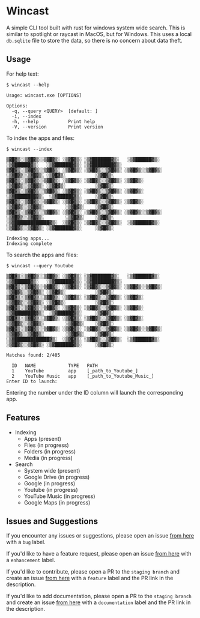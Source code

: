 # Wincast

A simple CLI tool built with rust for windows system wide search.
This is similar to spotlight or raycast in MacOS, but for Windows.
This uses a local `db.sqlite` file to store the data, so there is no concern about data theft.

## Usage

For help text:


```pwsh
$ wincast --help

Usage: wincast.exe [OPTIONS]

Options:
  -q, --query <QUERY>  [default: ]
  -i, --index
  -h, --help           Print help
  -V, --version        Print version
```

To index the apps and files:

```pwsh
$ wincast --index

▒▓█▓▒░░▒▓█▓▒░░▒▓█▓▒░ ░▒▓█▓▒░ ░▒▓███████▓▒░   ░▒▓██████▓▒░   ░▒▓██████▓▒░   ░▒▓███████▓▒░ ░▒▓████████▓▒░
▒▓█▓▒░░▒▓█▓▒░░▒▓█▓▒░ ░▒▓█▓▒░ ░▒▓█▓▒░░▒▓█▓▒░ ░▒▓█▓▒░░▒▓█▓▒░ ░▒▓█▓▒░░▒▓█▓▒░ ░▒▓█▓▒░           ░▒▓█▓▒░
▒▓█▓▒░░▒▓█▓▒░░▒▓█▓▒░ ░▒▓█▓▒░ ░▒▓█▓▒░░▒▓█▓▒░ ░▒▓█▓▒░        ░▒▓█▓▒░░▒▓█▓▒░ ░▒▓█▓▒░           ░▒▓█▓▒░
▒▓█▓▒░░▒▓█▓▒░░▒▓█▓▒░ ░▒▓█▓▒░ ░▒▓█▓▒░░▒▓█▓▒░ ░▒▓█▓▒░        ░▒▓████████▓▒░  ░▒▓██████▓▒░     ░▒▓█▓▒░
▒▓█▓▒░░▒▓█▓▒░░▒▓█▓▒░ ░▒▓█▓▒░ ░▒▓█▓▒░░▒▓█▓▒░ ░▒▓█▓▒░        ░▒▓█▓▒░░▒▓█▓▒░        ░▒▓█▓▒░    ░▒▓█▓▒░
▒▓█▓▒░░▒▓█▓▒░░▒▓█▓▒░ ░▒▓█▓▒░ ░▒▓█▓▒░░▒▓█▓▒░ ░▒▓█▓▒░░▒▓█▓▒░ ░▒▓█▓▒░░▒▓█▓▒░        ░▒▓█▓▒░    ░▒▓█▓▒░
░▒▓█████████████▓▒░  ░▒▓█▓▒░ ░▒▓█▓▒░░▒▓█▓▒░  ░▒▓██████▓▒░  ░▒▓█▓▒░░▒▓█▓▒░ ░▒▓███████▓▒░     ░▒▓█▓▒░

Indexing apps...
Indexing complete
```

To search the apps and files:

```pwsh
$ wincast --query Youtube

▒▓█▓▒░░▒▓█▓▒░░▒▓█▓▒░ ░▒▓█▓▒░ ░▒▓███████▓▒░   ░▒▓██████▓▒░   ░▒▓██████▓▒░   ░▒▓███████▓▒░ ░▒▓████████▓▒░
▒▓█▓▒░░▒▓█▓▒░░▒▓█▓▒░ ░▒▓█▓▒░ ░▒▓█▓▒░░▒▓█▓▒░ ░▒▓█▓▒░░▒▓█▓▒░ ░▒▓█▓▒░░▒▓█▓▒░ ░▒▓█▓▒░           ░▒▓█▓▒░
▒▓█▓▒░░▒▓█▓▒░░▒▓█▓▒░ ░▒▓█▓▒░ ░▒▓█▓▒░░▒▓█▓▒░ ░▒▓█▓▒░        ░▒▓█▓▒░░▒▓█▓▒░ ░▒▓█▓▒░           ░▒▓█▓▒░
▒▓█▓▒░░▒▓█▓▒░░▒▓█▓▒░ ░▒▓█▓▒░ ░▒▓█▓▒░░▒▓█▓▒░ ░▒▓█▓▒░        ░▒▓████████▓▒░  ░▒▓██████▓▒░     ░▒▓█▓▒░
▒▓█▓▒░░▒▓█▓▒░░▒▓█▓▒░ ░▒▓█▓▒░ ░▒▓█▓▒░░▒▓█▓▒░ ░▒▓█▓▒░        ░▒▓█▓▒░░▒▓█▓▒░        ░▒▓█▓▒░    ░▒▓█▓▒░
▒▓█▓▒░░▒▓█▓▒░░▒▓█▓▒░ ░▒▓█▓▒░ ░▒▓█▓▒░░▒▓█▓▒░ ░▒▓█▓▒░░▒▓█▓▒░ ░▒▓█▓▒░░▒▓█▓▒░        ░▒▓█▓▒░    ░▒▓█▓▒░
░▒▓█████████████▓▒░  ░▒▓█▓▒░ ░▒▓█▓▒░░▒▓█▓▒░  ░▒▓██████▓▒░  ░▒▓█▓▒░░▒▓█▓▒░ ░▒▓███████▓▒░     ░▒▓█▓▒░

Matches found: 2/405

  ID   NAME            TYPE   PATH
  1    YouTube         app    [_path_to_Youtube_]
  2    YouTube Music   app    [_path_to_Youtube_Music_]
Enter ID to launch:
```

Entering the number under the ID column will launch the corresponding app.

## Features

- Indexing
    - Apps (present)
    - Files (in progress)
    - Folders (in progress)
    - Media (in progress)
- Search
    - System wide (present)
    - Google Drive (in progress)
    - Google (in progress)
    - Youtube (in progress)
    - YouTube Music (in progress)
    - Google Maps (in progress)

## Issues and Suggestions

If you encounter any issues or suggestions, please open an issue [from here](https://github.com/Samyc2002/wincast/issues/new) with a `bug` label.

If you'd like to have a feature request, please open an issue [from here](https://github.com/Samyc2002/wincast/issues/new) with a `enhancement` label.

If you'd like to contribute, please open a PR to the `staging branch` and create an issue [from here](https://github.com/Samyc2002/wincast/issues/new) with a `feature` label and the PR link in the description.

If you'd like to add documentation, please open a PR to the `staging branch` and create an issue [from here](https://github.com/Samyc2002/wincast/issues/new) with a `documentation` label and the PR link in the description.
